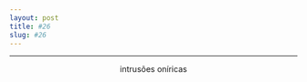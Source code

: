 ```yaml
---
layout: post
title: #26
slug: #26
---
```

---
<p class="description" style="text-align: center;">
intrusões oníricas
<br>
<br>

